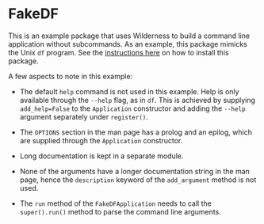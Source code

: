 # FakeDF

This is an example package that uses Wilderness to build a command line 
application without subcommands. As an example, this package mimicks the Unix 
``df`` program. See the [instructions here][instructions] on how to install 
this package.

A few aspects to note in this example:

 - The default ``help`` command is not used in this example. Help is only 
   available through the ``--help`` flag, as in ``df``. This is achieved by 
   supplying ``add_help=False`` to the ``Application`` constructor and adding 
   the ``--help`` argument separately under ``register()``.

 - The ``OPTIONS`` section in the man page has a prolog and an epilog, which 
   are supplied through the ``Application`` constructor.

 - Long documentation is kept in a separate module.

 - None of the arguments have a longer documentation string in the man page, 
   hence the ``description`` keyword of the ``add_argument`` method is not 
   used.

 - The ``run`` method of the ``FakeDFApplication`` needs to call the 
   ``super().run()`` method to parse the command line arguments.

[instructions]: https://github.com/GjjvdBurg/wilderness/tree/master/examples/
